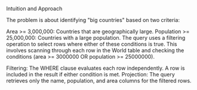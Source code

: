 Intuition and Approach

The problem is about identifying "big countries" based on two criteria:

Area >= 3,000,000: Countries that are geographically large.
Population >= 25,000,000: Countries with a large population.
The query uses a filtering operation to select rows where either of these conditions is true. This involves scanning through each row in the World table and checking the conditions (area >= 3000000 OR population >= 25000000).

Filtering: The WHERE clause evaluates each row independently. A row is included in the result if either condition is met.
Projection: The query retrieves only the name, population, and area columns for the filtered rows.
